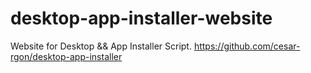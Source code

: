 # desktop-app-installer-website
Website for Desktop &amp;&amp; App Installer Script. https://github.com/cesar-rgon/desktop-app-installer
